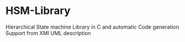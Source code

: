 HSM-Library
===========

Hierarchical State machine Library in C and automatic Code generation Support from XMI UML description
